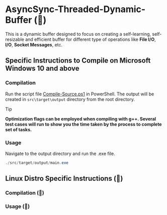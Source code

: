 # AsyncSync-Threaded-Dynamic-Buffer (🚧)

This is a dynamic buffer designed to focus on creating a self-learning, self-resizable and efficient buffer for different type of operations like **File I/O**, **I/O**, **Socket Messages**, etc.

## Specific Instructions to Compile on Microsoft Windows 10 and above

### Compilation

Run the script file [Compile-Source.ps1](Compile-Source.ps1) in PowerShell. The output will be created in `src\target\output` directory from the root directory.

> [!TIP]
> **Optimization flags can be employed when compiling with g++. Several test cases will run to show you the time taken by the process to complete set of tasks.**

### Usage

Navigate to the output directory and run the .exe file.

```ps1
./src/target/output/main.exe
```

## Linux Distro Specific Instructions (🚧)

### Compilation (🚧)

### Usage (🚧)
